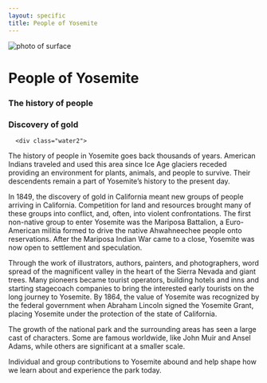 ```yaml
---
layout: specific
title: People of Yosemite
---
```

<img src="/web1-jekyll/img/yose.jpg" alt="photo of surface" class="photo-surface">
<div class="People">
  <div class="water-name">
  <h1>People of Yosemite</h1>
  </div>

<div class="water">
    <div class="water1">
    <h3>The history of people</h3>
      <h3>Discovery of gold </h3>
    </div>
  
      <div class="water2">
<p>The history of people in Yosemite goes back thousands of years. American Indians traveled and used this area since Ice Age glaciers receded providing an environment for plants, animals, and people to survive. Their descendents remain a part of Yosemite’s history to the present day.

In 1849, the discovery of gold in California meant new groups of people arriving in California. Competition for land and resources brought many of these groups into conflict, and, often, into violent confrontations. The first non-native group to enter Yosemite was the Mariposa Battalion, a Euro-American militia formed to drive the native Ahwahneechee people onto reservations. After the Mariposa Indian War came to a close, Yosemite was now open to settlement and speculation.

Through the work of illustrators, authors, painters, and photographers, word spread of the magnificent valley in the heart of the Sierra Nevada and giant trees. Many pioneers became tourist operators, building hotels and inns and starting stagecoach companies to bring the interested early tourists on the long journey to Yosemite. By 1864, the value of Yosemite was recognized by the federal government when Abraham Lincoln signed the Yosemite Grant, placing Yosemite under the protection of the state of California.

The growth of the national park and the surrounding areas has seen a large cast of characters. Some are famous worldwide, like John Muir and Ansel Adams, while others are significant at a smaller scale.

Individual and group contributions to Yosemite abound and help shape how we learn about and experience the park today.</p>
</div>
</div>
